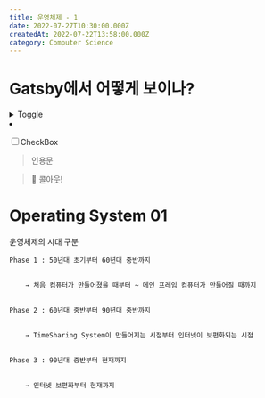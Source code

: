 ```yaml
---
title: 운영체제 - 1
date: 2022-07-27T10:30:00.000Z
createdAt: 2022-07-22T13:58:00.000Z
category: Computer Science
---
```


# Gatsby에서 어떻게 보이나?


<details>
  <summary>Toggle</summary>

- [ ] Inside Toggle (Checkbox)


  </details>

- [ ] CheckBox

> 인용문


> 🎇 콜아웃!


# Operating System 01


운영체제의 시대 구분


	Phase 1 : 50년대 초기부터 60년대 중반까지


		→ 처음 컴퓨터가 만들어졌을 때부터 ~ 메인 프레임 컴퓨터가 만들어질 때까지


	Phase 2 : 60년대 중반부터 90년대 중반까지


		→ TimeSharing System이 만들어지는 시점부터 인터넷이 보편화되는 시점


	Phase 3 : 90년대 중반부터 현재까지


		→ 인터넷 보편화부터 현재까지

